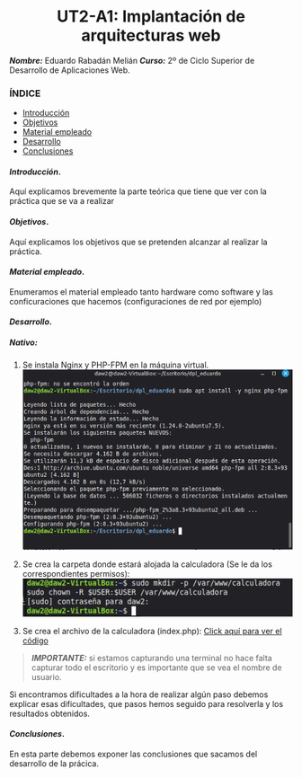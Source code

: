 <center>

# UT2-A1: Implantación de arquitecturas web

</center>

**_Nombre:_** Eduardo Rabadán Melián
**_Curso:_** 2º de Ciclo Superior de Desarrollo de Aplicaciones Web.

### ÍNDICE

- [Introducción](#id1)
- [Objetivos](#id2)
- [Material empleado](#id3)
- [Desarrollo](#id4)
- [Conclusiones](#id5)

#### **_Introducción_**. <a name="id1"></a>

Aquí explicamos brevemente la parte teórica que tiene que ver con la práctica que se va a realizar

#### **_Objetivos_**. <a name="id2"></a>

Aquí explicamos los objetivos que se pretenden alcanzar al realizar la práctica.

#### **_Material empleado_**. <a name="id3"></a>

Enumeramos el material empleado tanto hardware como software y las conficuraciones que hacemos (configuraciones de red por ejemplo)

#### **_Desarrollo_**. <a name="id4"></a>

##### Nativo:
1. Se instala Nginx y PHP-FPM en la máquina virtual.
![Paso_1_Nativo](https://github.com/edumel20/dpl_eduardo/blob/main/ut2/a1/images/paso_1_nativo.png?raw=true)

2. Se crea la carpeta donde estará alojada la calculadora (Se le da los correspondientes permisos):
![Paso_2_Nativo](https://github.com/edumel20/dpl_eduardo/blob/main/ut2/a1/images/paso_2_nativo.png?raw=true)

3. Se crea el archivo de la calculadora (index.php):
[Click aquí para ver el código]()

> **_IMPORTANTE:_** si estamos capturando una terminal no hace falta capturar todo el escritorio y es importante que se vea el nombre de usuario.

Si encontramos dificultades a la hora de realizar algún paso debemos explicar esas dificultades, que pasos hemos seguido para resolverla y los resultados obtenidos.

#### **_Conclusiones_**. <a name="id5"></a>

En esta parte debemos exponer las conclusiones que sacamos del desarrollo de la prácica.
